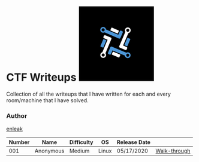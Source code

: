 # CTF Writeups  <img src="TryHackMe/images/enleak.png">


 
Collection of all the writeups that I have written for each and every room/machine that I have solved.

### Author

[enleak](https://tryhackme.com/p/enleak)


| Number | Name | Difficulty | OS | Release Date | |
| --- | --- | --- | --- | --- | --- |
| 001 | Anonymous | Medium | Linux | 05/17/2020 | [Walk-through](./TryHackMe/Anonymous.md) |











